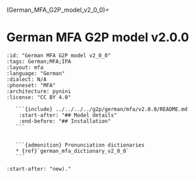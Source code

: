 
(German_MFA_G2P_model_v2_0_0)=
# German MFA G2P model v2.0.0

``````{g2p} German MFA G2P model v2.0.0
:id: "German MFA G2P model v2_0_0"
:tags: German;MFA;IPA
:layout: mfa
:language: "German"
:dialect: N/A
:phoneset: "MFA"
:architecture: pynini
:license: "CC BY 4.0"

   ```{include} ../../../../g2p/german/mfa/v2.0.0/README.md
    :start-after: "## Model details"
    :end-before: "## Installation"
   ```


   ```{admonition} Pronunciation dictionaries
   * {ref}`german_mfa_dictionary_v2_0_0`
   ```
``````

```{include} ../../../../g2p/german/mfa/v2.0.0/README.md
:start-after: "new)."
```
